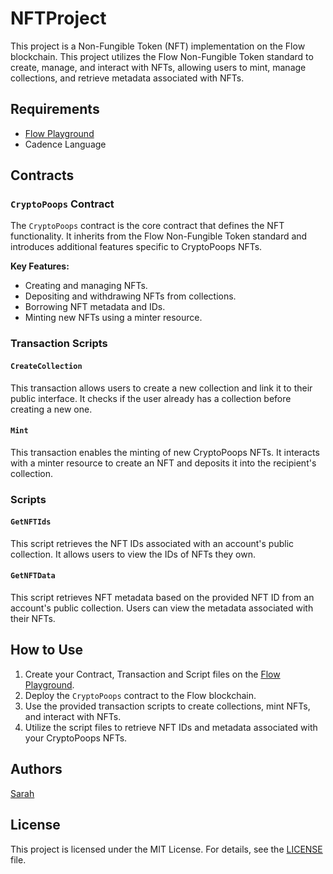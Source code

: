 # NFTProject

This project is a Non-Fungible Token (NFT) implementation on the Flow blockchain. This project utilizes the Flow Non-Fungible Token standard to create, manage, and interact with NFTs, allowing users to mint, manage collections, and retrieve metadata associated with NFTs.

## Requirements

- [Flow Playground](https://play.flow.com/)
- Cadence Language

## Contracts

### `CryptoPoops` Contract

The `CryptoPoops` contract is the core contract that defines the NFT functionality. It inherits from the Flow Non-Fungible Token standard and introduces additional features specific to CryptoPoops NFTs.

**Key Features:**

- Creating and managing NFTs.
- Depositing and withdrawing NFTs from collections.
- Borrowing NFT metadata and IDs.
- Minting new NFTs using a minter resource.

### Transaction Scripts

#### `CreateCollection`

This transaction allows users to create a new collection and link it to their public interface. It checks if the user already has a collection before creating a new one.

#### `Mint`

This transaction enables the minting of new CryptoPoops NFTs. It interacts with a minter resource to create an NFT and deposits it into the recipient's collection.

### Scripts

#### `GetNFTIds`

This script retrieves the NFT IDs associated with an account's public collection. It allows users to view the IDs of NFTs they own.

#### `GetNFTData`

This script retrieves NFT metadata based on the provided NFT ID from an account's public collection. Users can view the metadata associated with their NFTs.

## How to Use

1. Create your Contract, Transaction and Script files on the [Flow Playground](https://play.flow.com/).
2. Deploy the `CryptoPoops` contract to the Flow blockchain.
3. Use the provided transaction scripts to create collections, mint NFTs, and interact with NFTs.
4. Utilize the script files to retrieve NFT IDs and metadata associated with your CryptoPoops NFTs.

## Authors

[Sarah](https://github.com/sarahannie/)

## License

This project is licensed under the MIT License. For details, see the [LICENSE](LICENSE) file.
